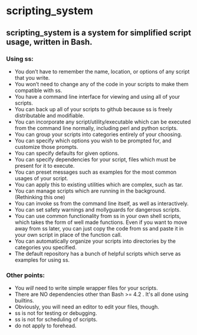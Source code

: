# scripting_system

## scripting_system is a system for simplified script usage, written in Bash.

### Using ss:

* You don’t have to remember the name, location, or options of any script that you write.
* You won’t need to change any of the code in your scripts to make them compatible with ss.
* You have a command line interface for viewing and using all of your scripts.
* You can back up all of your scripts to github because ss is freely distributable and modifiable.
* You can incorporate any script/utility/executable which can be executed from the command line normally, including perl and python scripts.
* You can group your scripts into categories entirely of your choosing.
* You can specify which options you wish to be prompted for, and customize those prompts.
* You can specify defaults for given options.
* You can specify dependencies for your script, files which must be present for it to execute.
* You can preset messages such as examples for the most common usages of your script.
* You can apply this to existing utilities which are complex, such as tar.
* You can manage scripts which are running in the background. (Rethinking this one)
* You can invoke ss from the command line itself, as well as interactively.
* You can set safety warnings and mollyguards for dangerous scripts.
* You can use common functionality from ss in your own shell scripts, which takes the form of well made functions. Even if you want to move away from ss later, you can just copy the code from ss and paste it in your own script in place of the function call.
* You can automatically organize your scripts into directories by the categories you specified.
* The default repository has a bunch of helpful scripts which serve as examples for using ss.

### Other points:
* You _will_ need to write simple wrapper files for your scripts.
* There are NO dependencies other than Bash >= 4.2 . It's all done using builtins.
* Obviously, you will need an editor to edit your files, though.
* ss is not for testing or debugging.
* ss is not for scheduling of scripts.
* do not apply to forehead.

